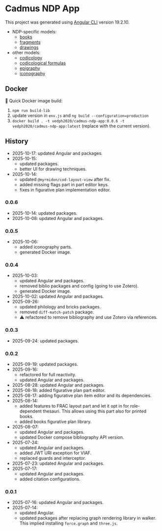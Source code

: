 # Cadmus NDP App

This project was generated using [Angular CLI](https://github.com/angular/angular-cli) version 19.2.10.

- NDP-specific models:
  - [books](https://github.com/vedph/cadmus-ndp-books)
  - [fragments](https://github.com/vedph/cadmus-ndp-frac)
  - [drawings](https://github.com/vedph/cadmus-ndp-drawings)
- other models:
  - [codicology](https://github.com/vedph/cadmus-codicology)
  - [codicological formulas](https://github.com/vedph/cod-layout-view)
  - [epigraphy](https://github.com/vedph/cadmus-epigraphy)
  - [iconography](https://github.com/vedph/cadmus-iconography)

## Docker

🐋 Quick Docker image build:

1. `npm run build-lib`
2. update version in `env.js` and `ng build --configuration=production`
3. `docker build . -t vedph2020/cadmus-ndp-app:0.0.6 -t vedph2020/cadmus-ndp-app:latest` (replace with the current version).

## History

- 2025-10-17: updated Angular and packages.
- 2025-10-15:
  - updated packages.
  - better UI for drawing techniques.
- 2025-10-14:
  - updated `@myrmidon/cod-layout-view` after fix.
  - added missing flags part in part editor keys.
  - fixes in figurative plan implementation editor.

### 0.0.6

- 2025-10-14: updated packages.
- 2025-10-08: updated Angular and packages.

### 0.0.5

- 2025-10-06:
  - added iconography parts.
  - generated Docker image.

### 0.0.4

- 2025-10-03:
  - updated Angular and packages.
  - removed biblio packages and config (going to use Zotero).
  - generated Docker image.
- 2025-10-02: updated Angular and packages.
- 2025-09-26:
  - updated philology and bricks packages.
  - removed `diff-match-patch` package.
  - ⚠️ refactored to remove bibliography and use Zotero via references.

### 0.0.3

- 2025-09-24: updated packages.

### 0.0.2

- 2025-09-19: updated packages.
- 2025-09-16:
  - refactored for full reactivity.
  - updated Angular and packages.
- 2025-08-28: updated Angular and packages.
- 2025-08-18: added figurative plan part editor.
- 2025-08-17: adding figurative plan item editor and its dependencies.
- 2025-08-14:
  - added features to FRAC layout part and let it opt in for role-dependent thesauri. This allows using this part also for printed books.
  - added books figurative plan library.
- 2025-08-07:
  - updated Angular and packages.
  - updated Docker compose bibliography API version.
- 2025-07-24:
  - updated Angular and packages.
  - added JWT URI exception for VIAF.
  - replaced guards and interceptor.
- 2025-07-23: updated Angular and packages.
- 2025-07-17:
  - updated Angular and packages.
  - added citation configurations.

### 0.0.1

- 2025-07-16: updated Angular and packages.
- 2025-07-14:
  - updated Angular.
  - updated packages after replacing graph rendering library in walker. This implied installing `force.graph` and `three.js`.
